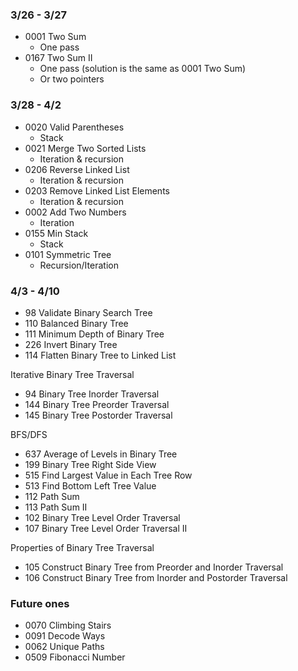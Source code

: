 ### 3/26 - 3/27
* 0001 Two Sum
    * One pass
* 0167 Two Sum II
    * One pass (solution is the same as 0001 Two Sum) 
    * Or two pointers 

### 3/28 - 4/2
* 0020 Valid Parentheses
   * Stack  
* 0021 Merge Two Sorted Lists
   * Iteration & recursion
* 0206 Reverse Linked List
   * Iteration & recursion
* 0203 Remove Linked List Elements
   * Iteration & recursion
* 0002 Add Two Numbers
   * Iteration
* 0155 Min Stack
   * Stack
* 0101 Symmetric Tree
   * Recursion/Iteration

### 4/3 - 4/10
* 98 Validate Binary Search Tree
* 110 Balanced Binary Tree
* 111 Minimum Depth of Binary Tree
* 226 Invert Binary Tree
* 114 Flatten Binary Tree to Linked List

Iterative Binary Tree Traversal

* 94 Binary Tree Inorder Traversal
* 144 Binary Tree Preorder Traversal
* 145 Binary Tree Postorder Traversal

BFS/DFS
* 637 Average of Levels in Binary Tree
* 199 Binary Tree Right Side View
* 515 Find Largest Value in Each Tree Row
* 513 Find Bottom Left Tree Value
* 112 Path Sum
* 113 Path Sum II
* 102 Binary Tree Level Order Traversal
* 107 Binary Tree Level Order Traversal II

Properties of Binary Tree Traversal

* 105 Construct Binary Tree from Preorder and Inorder Traversal
* 106 Construct Binary Tree from Inorder and Postorder Traversal



### Future ones
* 0070 Climbing Stairs
* 0091 Decode Ways
* 0062 Unique Paths
* 0509 Fibonacci Number
